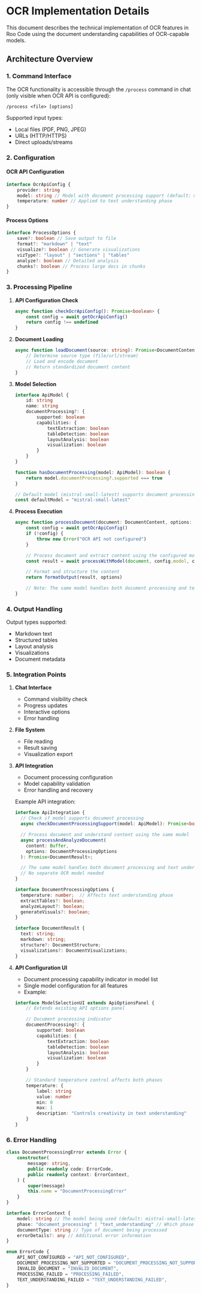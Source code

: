 # OCR Implementation Details

This document describes the technical implementation of OCR features in Roo Code using the document understanding capabilities of OCR-capable models.

## Architecture Overview

### 1. Command Interface

The OCR functionality is accessible through the `/process` command in chat (only visible when OCR API is configured):

```
/process <file> [options]
```

Supported input types:

- Local files (PDF, PNG, JPEG)
- URLs (HTTP/HTTPS)
- Direct uploads/streams

### 2. Configuration

#### OCR API Configuration

```typescript
interface OcrApiConfig {
	provider: string
	model: string // Model with document processing support (default: mistral-small-latest)
	temperature: number // Applied to text understanding phase
}
```

#### Process Options

```typescript
interface ProcessOptions {
	save?: boolean // Save output to file
	format?: "markdown" | "text"
	visualize?: boolean // Generate visualizations
	vizType?: "layout" | "sections" | "tables"
	analyze?: boolean // Detailed analysis
	chunks?: boolean // Process large docs in chunks
}
```

### 3. Processing Pipeline

1. **API Configuration Check**

    ```typescript
    async function checkOcrApiConfig(): Promise<boolean> {
    	const config = await getOcrApiConfig()
    	return config !== undefined
    }
    ```

2. **Document Loading**

    ```typescript
    async function loadDocument(source: string): Promise<DocumentContent> {
    	// Determine source type (file/url/stream)
    	// Load and encode document
    	// Return standardized document content
    }
    ```

3. **Model Selection**

    ```typescript
    interface ApiModel {
    	id: string
    	name: string
    	documentProcessing?: {
    		supported: boolean
    		capabilities: {
    			textExtraction: boolean
    			tableDetection: boolean
    			layoutAnalysis: boolean
    			visualization: boolean
    		}
    	}
    }

    function hasDocumentProcessing(model: ApiModel): boolean {
    	return model.documentProcessing?.supported === true
    }

    // Default model (mistral-small-latest) supports document processing
    const defaultModel = "mistral-small-latest"
    ```

4. **Process Execution**

    ```typescript
    async function processDocument(document: DocumentContent, options: ProcessOptions): Promise<DocumentOutput> {
    	const config = await getOcrApiConfig()
    	if (!config) {
    		throw new Error("OCR API not configured")
    	}

    	// Process document and extract content using the configured model
    	const result = await processWithModel(document, config.model, config.temperature)

    	// Format and structure the content
    	return formatOutput(result, options)

    	// Note: The same model handles both document processing and text understanding
    }
    ```

### 4. Output Handling

Output types supported:

- Markdown text
- Structured tables
- Layout analysis
- Visualizations
- Document metadata

### 5. Integration Points

1. **Chat Interface**

    - Command visibility check
    - Progress updates
    - Interactive options
    - Error handling

2. **File System**

    - File reading
    - Result saving
    - Visualization export

3. **API Integration**

    - Document processing configuration
    - Model capability validation
    - Error handling and recovery

    Example API integration:

    ```typescript
    interface ApiIntegration {
      // Check if model supports document processing
      async checkDocumentProcessingSupport(model: ApiModel): Promise<boolean>;

      // Process document and understand content using the same model
      async processAndAnalyzeDocument(
        content: Buffer,
        options: DocumentProcessingOptions
      ): Promise<DocumentResult>;

      // The same model handles both document processing and text understanding
      // No separate OCR model needed
    }

    interface DocumentProcessingOptions {
      temperature: number;  // Affects text understanding phase
      extractTables?: boolean;
      analyzeLayout?: boolean;
      generateVisuals?: boolean;
    }

    interface DocumentResult {
      text: string;
      markdown: string;
      structure?: DocumentStructure;
      visualizations?: DocumentVisualizations;
    }
    ```

4. **API Configuration UI**

    - Document processing capability indicator in model list
    - Single model configuration for all features
    - Example:

    ```typescript
    interface ModelSelectionUI extends ApiOptionsPanel {
    	// Extends existing API options panel

    	// Document processing indicator
    	documentProcessing?: {
    		supported: boolean
    		capabilities: {
    			textExtraction: boolean
    			tableDetection: boolean
    			layoutAnalysis: boolean
    			visualization: boolean
    		}
    	}

    	// Standard temperature control affects both phases
    	temperature: {
    		label: string
    		value: number
    		min: 0
    		max: 1
    		description: "Controls creativity in text understanding"
    	}
    }
    ```

### 6. Error Handling

```typescript
class DocumentProcessingError extends Error {
	constructor(
		message: string,
		public readonly code: ErrorCode,
		public readonly context: ErrorContext,
	) {
		super(message)
		this.name = "DocumentProcessingError"
	}
}

interface ErrorContext {
	model: string // The model being used (default: mistral-small-latest)
	phase: "document_processing" | "text_understanding" // Which phase failed
	documentType: string // Type of document being processed
	errorDetails?: any // Additional error information
}

enum ErrorCode {
	API_NOT_CONFIGURED = "API_NOT_CONFIGURED",
	DOCUMENT_PROCESSING_NOT_SUPPORTED = "DOCUMENT_PROCESSING_NOT_SUPPORTED",
	INVALID_DOCUMENT = "INVALID_DOCUMENT",
	PROCESSING_FAILED = "PROCESSING_FAILED",
	TEXT_UNDERSTANDING_FAILED = "TEXT_UNDERSTANDING_FAILED",
}
```
